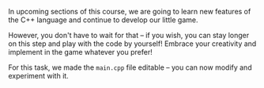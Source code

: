 In upcoming sections of this course, we are going 
to learn new features of the C++ language 
and continue to develop our little game. 

However, you don't have to wait for that –
if you wish, you can stay longer on this step and 
play with the code by yourself!
Embrace your creativity and implement in the game whatever you prefer!

For this task, we made the `main.cpp` file editable –
you can now modify and experiment with it. 